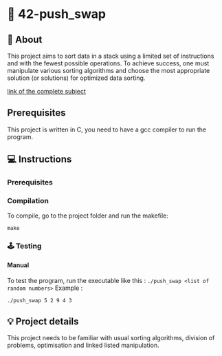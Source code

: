# 🧮 42-push_swap

## 📑 About
This project aims to sort data in a stack using a limited set of instructions and with the fewest possible operations. To achieve success, one must manipulate various sorting algorithms and choose the most appropriate solution (or solutions) for optimized data sorting.

<a href="https://cdn.intra.42.fr/pdf/pdf/111394/fr.subject.pdf" target="_blank">link of the complete subject</a>


## Prerequisites

This project is written in C, you need to have a gcc compiler to run the program.


## 💻 Instructions

### Prerequisites

### Compilation

To compile, go to the project folder and run the makefile: 

`make`

### 🕹 Testing

#### Manual

To test the program, run the executable like this : `./push_swap <list of random numbers>`
Example : 

`./push_swap 5 2 9 4 3`


## 💡 Project details

This project needs to be familiar with usual sorting algorithms, division of problems, optimisation and linked listed manipulation.
